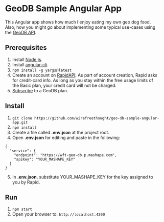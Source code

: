 # GeoDB Sample Angular App
This Angular app shows how much I enjoy eating my own geo dog food. Also, how you might go about implementing some typical use-cases using the [GeoDB API](https://rapidapi.com/user/wirefreethought/package/GeoDB).

## Prerequisites

1. Install [Node.js](https://nodejs.org/en/).
2. Install [angular-cli](https://github.com/angular/angular-cli).
3. ```npm install -g yargs@latest```
4. Create an account on [RapidAPI](https://rapidapi.com). As part of account creation, Rapid asks for credit-card info. As long as you stay within the free usage limits of the Basic plan, your credit card will not be charged.
5. [Subscribe](https://rapidapi.com/user/wirefreethought/package/GeoDB/pricing) to a GeoDB plan.

## Install
1. ```git clone https://github.com/wirefreethought/geo-db-sample-angular-app.git```
2. ```npm install```
3. Create a file called **.env.json** at the project root.
4. Open **.env.json** for editing and paste in the following:
```
{
  "service": {
    "endpoint": "https://wft-geo-db.p.mashape.com",
    "apiKey": "YOUR_MASHAPE_KEY"
  }
}
```
5. In **.env.json**, substitute YOUR_MASHAPE_KEY for the key assigned to you by Rapid.

## Run
1. ```npm start```
3. Open your browser to: ```http://localhost:4200```
